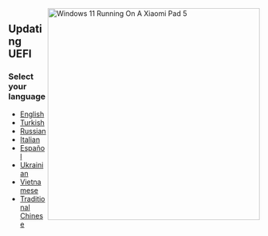 <img align="right" src="https://raw.githubusercontent.com/erdilS/Port-Windows-11-Xiaomi-Pad-5/main/nabu.png" width="425" alt="Windows 11 Running On A Xiaomi Pad 5">

## Updating UEFI
### Select your language

- [English](English/UEFI-Updating.md)
- [Turkish]()
- [Russian](Russian/UEFI-Updating-ru.md)
- [Italian]()
- [Español]()
- [Ukrainian]()
- [Vietnamese]()
- [Traditional Chinese]()
